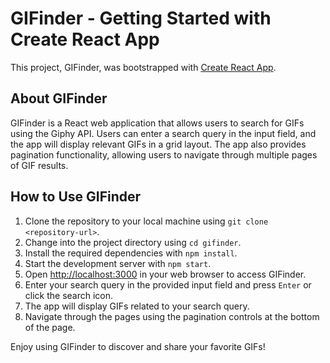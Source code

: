 # GIFinder - Getting Started with Create React App
This project, GIFinder, was bootstrapped with  [Create React App](https://github.com/facebook/create-react-app).

## About GIFinder
GIFinder is a React web application that allows users to search for GIFs using the Giphy API. Users can enter a search query in the input field, and the app will display relevant GIFs in a grid layout. The app also provides pagination functionality, allowing users to navigate through multiple pages of GIF results.

## How to Use GIFinder
1. Clone the repository to your local machine using `git clone <repository-url>`.
2. Change into the project directory using `cd gifinder`.
3. Install the required dependencies with `npm install`.
4. Start the development server with `npm start`.
5. Open [http://localhost:3000](http://localhost:3000}) in your web browser to access GIFinder.
6. Enter your search query in the provided input field and press `Enter` or click the search icon.
7. The app will display GIFs related to your search query.
8. Navigate through the pages using the pagination controls at the bottom of the page.

Enjoy using GIFinder to discover and share your favorite GIFs!
